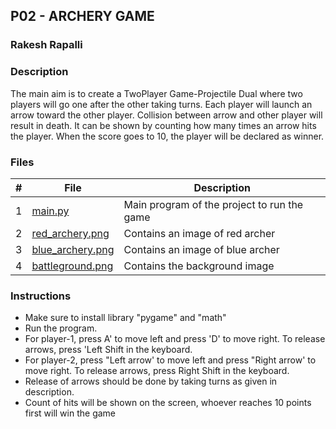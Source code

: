 ## P02 - ARCHERY GAME
### Rakesh Rapalli

### Description

The main aim is to create a TwoPlayer Game-Projectile Dual where two players will go one after the other taking turns. Each player will launch an arrow toward the other player. Collision between arrow and other player will result in death. It can be shown by counting how many times an arrow hits the player. When the score goes to 10, the player will be declared as winner.

### Files

|   #   | File      | Description                                  |
| :---: | --------- | -------------------------------------------- |
|   1   |[main.py](https://github.com/RakeshRapalli6/5443-2D-Rakesh/blob/main/Assignments/po2/main.py)| Main program of the project to run the game|
|   2   |[red_archery.png](https://github.com/RakeshRapalli6/5443-2D-Rakesh/blob/main/Assignments/po2/red_archery.png)| Contains an image of red archer|
|   3   |[blue_archery.png](https://github.com/RakeshRapalli6/5443-2D-Rakesh/blob/main/Assignments/po2/blue_archery.png)| Contains an image of blue archer|
|   4   |[battleground.png](https://github.com/RakeshRapalli6/5443-2D-Rakesh/blob/main/Assignments/po2/battleground.png)| Contains the background image |
 
### Instructions

- Make sure to install library "pygame" and "math"
- Run the program.
- For player-1, press A' to move left and press 'D' to move right. To release arrows, press 'Left Shift in the keyboard.
- For player-2, press "Left arrow' to move left and press "Right arrow' to move right. To release arrows, press Right Shift in the keyboard.
- Release of arrows should be done by taking turns as given in description.
- Count of hits will be shown on the screen, whoever reaches 10 points first will win the game
